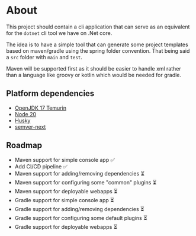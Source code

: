 # About
This project should contain a cli application that can serve as an equivalent for the `dotnet` cli tool
we have on .Net core.

The idea is to have a simple tool that can generate some project templates based on maven/gradle using
the spring folder convention. That being said a `src` folder with `main` and `test`.

Maven will be supported first as it should be easier to handle xml rather than a language like groovy or 
kotlin which would be needed for gradle.

## Platform dependencies
- [OpenJDK 17 Temurin](https://adoptium.net/temurin/releases/?version=17)
- [Node 20](https://nodejs.org/en/download/)
- [Husky](https://typicode.github.io/husky/#/)
- [semver-next](https://github.com/Dieg0407/semver-next)

## Roadmap
- Maven support for simple console app ✅
- Add CI/CD pipeline ✅
- Maven support for adding/removing dependencies ⏳
- Maven support for configuring some "common" plugins ⏳
- Maven support for deployable webapps ⏳
- Gradle support for simple console app ⏳ 
- Gradle support for adding/removing dependencies ⏳
- Gradle support for configuring some default plugins ⏳
- Gradle support for deployable webapps ⏳
